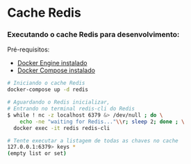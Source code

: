 # Cache Redis

### Executando o cache Redis para desenvolvimento:

Pré-requisitos:

- [Docker Engine instalado](https://docs.docker.com/engine/installation/)
- [Docker Compose instalado](https://docs.docker.com/compose/install/)

```sh
# Iniciando o cache Redis
docker-compose up -d redis

# Aguardando o Redis inicializar,
# Entrando no terminal redis-cli do Redis
$ while ! nc -z localhost 6379 &> /dev/null ; do \
    echo -ne "waiting for Redis..."\\r; sleep 2; done ; \
  docker exec -it redis redis-cli

# Tente executar a listagem de todas as chaves no cache
127.0.0.1:6379> keys *
(empty list or set)
```
